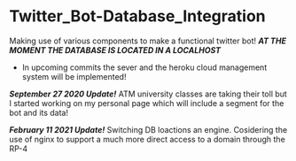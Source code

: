 # Twitter_Bot-Database_Integration
Making use of various components to make a functional twitter bot!
***AT THE MOMENT THE DATABASE IS LOCATED IN A LOCALHOST***
- In upcoming commits the sever and the heroku cloud management system will be implemented!

***September 27 2020 Update!***
ATM university classes are taking their toll but I started working on my personal page which will include a segment for the bot and its data!

***February 11 2021 Update!***
Switching DB loactions an engine. Cosidering the use of nginx to support a much more direct access to a domain through the RP-4
